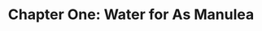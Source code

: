 ---
permalink: /projects/chapter-one-water-for-as-manulea
layout: project
menu-color: 'dark'
title: "Chapter One: Water for As Manulea"
description: |
metadataImage: |
custom_css:
  - '/assets/css/project.css'
custom_js: 
  - '/assets/js/project.js'
# Content
headerImageUrl:
title: "Chapter One: Water for As Manulea"
location: "Desa As Manulea, Nusa Tenggara Timur"
sections:
  background:
    tabName: "Background"
    tabContent: |
fundraisingText:
fundraisingLinks:
  kitabisa:
    title: Donate through Kitabisa
    link:
---